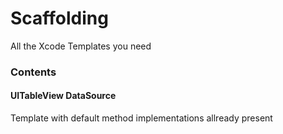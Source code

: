 Scaffolding
===========

All the Xcode Templates you need


### Contents

#### UITableView DataSource
Template with default method implementations allready present
